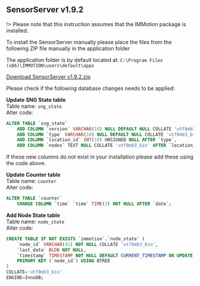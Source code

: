 ## SensorServer v1.9.2

!> Please note that this instruction assumes that the IMMotion package is installed.

To install the SensorServer manually please place the files from the following ZIP file manually in the application folder<br>

The application folder is by default located at: `C:\Program Files (x86)\IMMOTION\users\default\apps`

[Download SensorServer v1.9.2.zip](https://support.imbuildings.com/docs/support-info/downloads/SensorServer.v.1.9.2.zip)

Please check if the following database changes needs to be applied:

**Update SNG State table**<br>
Table name: `sng_state`<br>
Alter code:
```SQL
ALTER TABLE `sng_state`
	ADD COLUMN `version` VARCHAR(10) NULL DEFAULT NULL COLLATE 'utf8mb3_bin' AFTER `added`,
	ADD COLUMN `type` VARCHAR(10) NULL DEFAULT NULL COLLATE 'utf8mb3_bin' AFTER `version`,
	ADD COLUMN `location_id` INT(10) UNSIGNED NULL AFTER `type`,
	ADD COLUMN `nodes` TEXT NULL COLLATE 'utf8mb3_bin' AFTER `location_id`;

```
If these new columns do not exist in your installation please add these using the code above.

**Update Counter table**<br>
Table name: `counter`<br>
Alter code:
```SQL
ALTER TABLE `counter`
	CHANGE COLUMN `time` `time` TIME(3) NOT NULL AFTER `date`;
```


**Add Node State table**<br>
Table name: `node_state`<br>
Alter code:
```SQL
CREATE TABLE IF NOT EXISTS `immotion`.`node_state` (
	`node_id` VARCHAR(45) NOT NULL COLLATE 'utf8mb3_bin',
	`last_data` BLOB NOT NULL,
	`timestamp` TIMESTAMP NOT NULL DEFAULT CURRENT_TIMESTAMP ON UPDATE CURRENT_TIMESTAMP,
	PRIMARY KEY (`node_id`) USING BTREE
)
COLLATE='utf8mb3_bin'
ENGINE=InnoDB;

```
